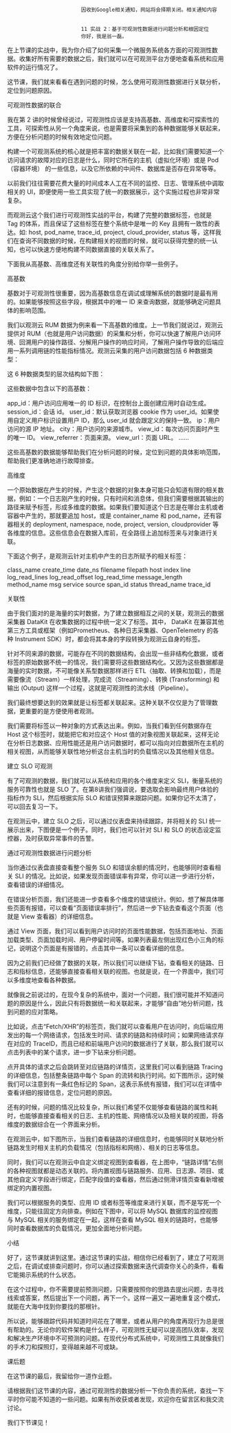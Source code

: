 
                            
                            因收到Google相关通知，网站将会择期关闭。相关通知内容
                            
                            
                            11 实战 2：基于可观测性数据进行问题分析和根因定位
                            你好，我是翁一磊。

在上节课的实战中，我为你介绍了如何采集一个微服务系统各方面的可观测性数据。收集好所有需要的数据之后，我们就可以在可观测平台方便地查看系统和应用软件的运行情况了。

这节课，我们就来看看在遇到问题的时候，怎么使用可观测性数据进行关联分析，定位到问题原因。

可观测性数据的联合

我在第 2 讲的时候曾经说过，可观测性应该是支持高基数、高维度和可探索性的工具，可探索性从另一个角度来说，也是需要将采集到的各种数据能够关联起来，方便在分析问题的时候有效地定位问题。

构建一个可观测系统的核心就是把丰富的数据关联在一起，比如我们需要知道一个访问请求的故障对应的日志是什么，同时它所在的主机（虚拟化环境）或是 Pod（容器环境） 的一些信息，以及它所依赖的中间件、数据库是否存在异常等等。

以前我们往往需要花费大量的时间成本人工在不同的监控、日志、管理系统中调取相关的 UI，即便使用一些工具实现了统一的数据展示，这个实施过程也非常非常复杂。

而观测云这个我们进行可观测性实战的平台，构建了完整的数据标签，也就是 Tag 的体系，而且保证了这些标签在整个系统中是唯一的 Key 且拥有一致性的表达。如: host, pod_name, trace_id, project, cloud_provider, status 等，这样我们在查询不同数据的时候，在构建相关的视图的时候，就可以获得完整的统一认知，也可以快速方便地构建不同数据直接的关联关系了。

下面我从高基数、高维度还有关联性的角度分别给你举一些例子。

高基数

基数对于可观测性很重要，因为高基数信息在调试或理解系统的数据时是最有用的。如果能够按照这些字段，根据其中的唯一 ID 来查询数据，就能够确定问题具体的影响范围。

我们以观测云 RUM 数据为例来看一下高基数的维度。上一节我们就说过，观测云提供对 RUM（也就是用户访问数据）的采集和分析，你可以快速了解用户访问环境、回溯用户的操作路径、分解用户操作的响应时间，了解用户操作导致的后端应用一系列调用链的性能指标情况。观测云采集的用户访问数据包括 6 种数据类型：



这 6 种数据类型的层次结构如下图：



这些数据中包含以下的高基数：


app_id：用户访问应用唯一的 ID 标识，在控制台上面创建应用时自动生成。
session_id：会话 id。
user_id：默认获取浏览器 cookie 作为 user_id。如果使用自定义用户标识设置用户 ID，那么 user_id 就会跟定义的保持一致。
ip：用户访问的源 IP 地址。
city：用户访问的来源城市。
view_id：每次访问页面时产生的唯一 ID。
view_referrer：页面来源。
view_url：页面 URL。
……


这些高基数的数据能够帮助我们在分析问题的时候，定位到问题的具体影响范围，帮助我们更准确地进行故障排查。

高维度

一个原始数据在产生的时候，产生这个数据的对象本身可能只会知道有限的相关数据，例如：一个日志刚产生的时候，只有时间和消息体，但我们需要根据其输出的路径来赋予标签，形成多维度的数据。如果我们要知道这个日志是在哪台主机或者容器中产生的，那就要追加 host，或是 container_name 和 pod_name，还有容器相关的 deployment, namespace, node, project, version, cloudprovider 等各维度的信息。这些信息会在数据入库前，在全路径上追加标签来与对象进行关联。

下面这个例子，是观测云针对主机中产生的日志所赋予的相关标签：

class_name
create_time
date_ns
filename
filepath
host
index
line
log_read_lines
log_read_offset
log_read_time
message_length
method_name
msg
service
source
span_id
status
thread_name
trace_id


关联性

由于我们面对的是海量的实时数据，为了建立数据相互之间的关联，观测云的数据采集器 DataKit 在收集数据的过程中统一定义了标签。其中， DataKit 在兼容其他第三方工具或框架（例如Prometheus、各种日志采集器、OpenTelemetry 的各种 Instrument SDK）时，都会将其本身的字段转换为观测云自身的标签。

针对不同来源的数据，可能存在不同的数据结构，会出现一些非结构化数据，或者标签的原始数据不统一的情况，我们需要将这些数据结构化。又因为这些数据都是海量的实时数据，不可能像关系型数据那样进行 ETL（抽取、转换和加载），而是需要像流（Stream）一样处理，完成流（Streaming）、转换 (Transforming) 和输出 (Output) 这样一个过程，这就是可观测性的流水线（Pipeline）。

我们最终想要达到的效果就是让标签都关联起来。这种关联不仅仅是为了管理数据，更重要的是方便使用者观测。

我们需要将标签以一种对象的方式表达出来。例如，当我们看到任何数据存在 Host 这个标签时，就能把它和对应这个 Host 值的对象视图关联起来，这样无论在分析日志数据、应用性能还是用户访问数据时，都可以指向对应数据所在主机的相关视图，从而能够关联性地分析这台主机当时的负载情况以及其他相关信息。

建立 SLO 可观测

有了可观测的数据，我们就可以从系统和应用的各个维度来定义 SLI，衡量系统的服务可靠性也就是 SLO 了。在第8讲我们强调说，要选取会影响最终用户体验的指标作为 SLI，然后根据实际 SLO 和错误预算来跟踪问题。如果你记不太清了，可以回去复习一下。

在观测云中，建立 SLO 之后，可以通过仪表盘来持续跟踪，并将相关的 SLI 统一展示出来，下图便是一个例子。同时，我们也可以针对 SLI 和 SLO 的状态设定监控器，及时获取异常事件的告警。



通过可观测性数据进行问题分析

当你通过仪表盘直接查看整个服务 SLO 和错误余额的情况时，也能够同时查看相关 SLI 的情况。比如说，如果发现页面错误率有异常，你可以进一步进行分析，查看错误的详细情况。



在错误分析页面，我们还能进一步查看多个维度的错误统计。例如，想了解具体哪些页面有报错，可以查看“页面错误率排行”，然后进一步下钻去查看这个页面（也就是 View 查看器）的详细信息。



通过 View 页面，我们可以看到用户访问时的页面性能数据，包括页面地址、页面加载类型、页面加载时间、用户停留时间等。如果列表最左侧出现红色小三角的标记，说明这个页面是有报错的，点击其中一条可以查看详细的信息。



因为之前我们已经做了数据的关联，所以我们可以继续下钻，查看相关的链路、日志和指标信息，还能够直接查看相关联的视图。也就是说，在一个界面中，我们可以多维度地查看各种数据。

就像我之前说过的，在现今复杂的系统中，面对一个问题，我们很可能并不知道问题的原因是什么，因此只有将数据统一和关联起来，才能够“自由”地分析问题，找到问题的应对策略。

比如说，点击“Fetch/XHR”的标签页，我们就可以查看用户在访问时，向后端应用发出的每一个网络请求，包括发生时间、请求的链路和持续时间；如果网络请求存在对应的 TraceID，而且已经和前端用户访问的数据进行了关联，那么我们就可以点击列表中的某个请求，进一步下钻来分析问题。



点开具体的请求之后会跳转至对应链路的详情页，这里我们可以看到链路 Tracing 的详细信息，包括整条链路中每个 Span 的流转和执行时间。如下图所示，这时候我们可以注意到有一条红色标记的 Span，这表示系统有报错，我们可以在详情中查看详细的报错信息，定位问题的原因。



还有的时候，问题的情况比较复杂，所以我们希望不仅能够查看链路的属性和耗时，也能够直接查看相关的日志、主机的性能、网络情况以及相关联的视图，将各维度的数据综合在一个界面来分析。

在观测云中，如下图所示，当我们查看链路的详细信息时，也能够同时关联地分析链路发生时相关主机的负载情况（包括指标和网络）、相关的日志等信息。



同时，我们可以在观测云中自定义绑定视图到查看器，在上图中，“链路详情”右侧的各种视图就都是动态关联的。将内置视图与链路服务、应用、日志源、项目、或其他自定义字段进行绑定，匹配字段值的查看器，然后通过侧滑详情页查看新增被绑定的内置视图。

我们可以根据服务的类型、应用 ID 或者标签等维度来进行关联，而不是写死一个维度，只能往固定方向排查。例如在下图中，可以将 MySQL 数据库的监控视图与 MySQL 相关的服务绑定在一起，这样在查看 MySQL 相关的链路时，也能够同时查看数据库的负载情况，更加全面地分析问题。



小结

好了，这节课就讲到这里。通过这节课的实战，相信你已经看到了，建立了可观测之后，在调试或排查问题时，你可以通过探索数据来迭代调查你关心的条件，看看它能揭示系统的什么状态。

在这个过程中，你不需要提前预测问题，只需要按照你的思路去提出问题，去寻找线索或答案，然后提出下一个问题，再下一个。这样一遍又一遍地重复这个模式，就能在大海中找到你要找的那根针。

所以说，能够跟踪代码并知道时间花在了哪里，或者从用户的角度再现行为总是很有帮助的。无论你的软件架构是什么样子，可观测性无疑可以提高团队效率，发现和解决生产环境中不可预测的问题。在现代分布式系统中，可观测性工具就像我们的手术刀和探照灯，变得越来越不可或缺。

课后题

在这节课的最后，我留给你一道作业题。

请根据我们这节课的内容，通过可观测性的数据分析一下你负责的系统，查找一下平时你可能不知道的一些问题。如果有所收获或者发现，欢迎你在留言区和我交流讨论。

我们下节课见！

                        
                        
                            